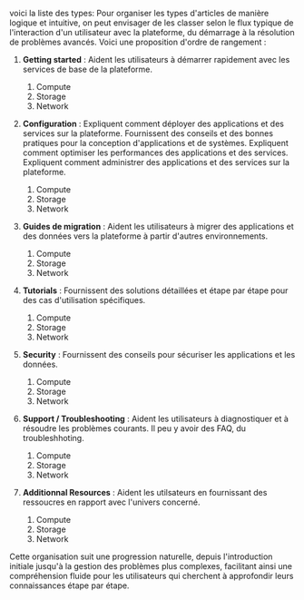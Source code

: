 voici la liste des types: Pour organiser les types d'articles de manière logique et intuitive, on peut envisager de les classer selon le flux typique de l'interaction d'un utilisateur avec la plateforme, du démarrage à la résolution de problèmes avancés. Voici une proposition d'ordre de rangement :

1. **Getting started** : Aident les utilisateurs à démarrer rapidement avec les services de base de la plateforme.
   1. Compute
   2. Storage
   3. Network


2. **Configuration** : Expliquent comment déployer des applications et des services sur la plateforme. Fournissent des conseils et des bonnes pratiques pour la conception d'applications et de systèmes. Expliquent comment optimiser les performances des applications et des services. Expliquent comment administrer des applications et des services sur la plateforme.
   1. Compute
   2. Storage
   3. Network


3. **Guides de migration** : Aident les utilisateurs à migrer des applications et des données vers la plateforme à partir d'autres environnements.
   1. Compute
   2. Storage
   3. Network

4. **Tutorials** : Fournissent des solutions détaillées et étape par étape pour des cas d'utilisation spécifiques.
   1. Compute
   2. Storage
   3. Network 

5. **Security** : Fournissent des conseils pour sécuriser les applications et les données.
   1. Compute
   2. Storage
   3. Network 

6. **Support / Troubleshooting** : Aident les utilisateurs à diagnostiquer et à résoudre les problèmes courants. Il peu y avoir des FAQ, du troubleshhoting.
   1. Compute
   2. Storage
   3. Network
  
7. **Additionnal Resources** : Aident les utilsateurs en fournissant des ressoucres en rapport avec l'univers concerné.
   1. Compute
   2. Storage
   3. Network

Cette organisation suit une progression naturelle, depuis l'introduction initiale jusqu'à la gestion des problèmes plus complexes, facilitant ainsi une compréhension fluide pour les utilisateurs qui cherchent à approfondir leurs connaissances étape par étape.
